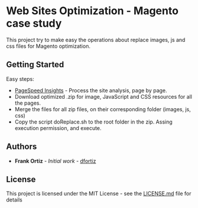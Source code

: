 # Web Sites Optimization - Magento case study

This project try to make easy the operations about replace images, js and css files for Magento optimization.

## Getting Started

Easy steps:

* [PageSpeed Insights](https://developers.google.com/speed/pagespeed/insights/) - Process the site analysis, page by page.
* Download optimized .zip for image, JavaScript and CSS resources for all the pages.
* Merge the files for all zip files, on their corresponding folder (images, js, css)
* Copy the script doReplace.sh to the root folder in the zip. Assing execution permission, and execute.



## Authors

* **Frank Ortiz** - *Initial work* - [dfortiz](https://github.com/dfortiz)

## License

This project is licensed under the MIT License - see the [LICENSE.md](LICENSE.md) file for details

